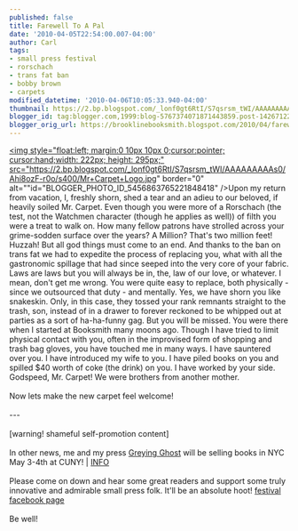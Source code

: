 ```yaml
---
published: false
title: Farewell To A Pal
date: '2010-04-05T22:54:00.007-04:00'
author: Carl
tags:
- small press festival
- rorschach
- trans fat ban
- bobby brown
- carpets
modified_datetime: '2010-04-06T10:05:33.940-04:00'
thumbnail: https://2.bp.blogspot.com/_lonf0gt6RtI/S7qsrsm_tWI/AAAAAAAAAs0/Ahi8ozF-r0o/s72-c/Mr+Carpet+Logo.jpg
blogger_id: tag:blogger.com,1999:blog-5767374071871443859.post-1426712207006659513
blogger_orig_url: https://brooklinebooksmith.blogspot.com/2010/04/farewell-to-pal.html
---
```


<a onblur="try {parent.deselectBloggerImageGracefully();} catch(e) {}" href="https://2.bp.blogspot.com/_lonf0gt6RtI/S7qsrsm_tWI/AAAAAAAAAs0/Ahi8ozF-r0o/s1600/Mr+Carpet+Logo.jpg"><img style="float:left; margin:0 10px 10px 0;cursor:pointer; cursor:hand;width: 222px; height: 295px;" src="https://2.bp.blogspot.com/_lonf0gt6RtI/S7qsrsm_tWI/AAAAAAAAAs0/Ahi8ozF-r0o/s400/Mr+Carpet+Logo.jpg" border="0" alt=""id="BLOGGER_PHOTO_ID_5456863765221848418" /></a>Upon my return from vacation, I, freshly shorn, shed a tear and an adieu to our beloved, if heavily soiled Mr. Carpet. Even though you were more of a Rorschach (the test, not the Watchmen character (though he applies as well)) of filth you were a treat to walk on. How many fellow patrons have strolled across your grime-sodden surface over the years? A Million? That's two million feet! Huzzah! But all god things must come to an end. And thanks to the ban on trans fat we had to expedite the process of replacing you, what with all the gastronomic spillage that had since seeped into the very core of your fabric. Laws are laws but you will always be in, the, law of our love, or whatever. I mean, don't get me wrong. You were quite easy to replace, both physically - since we outsourced that duty - and mentally. Yes, we have shorn you like snakeskin. Only, in this case, they tossed your rank remnants straight to the trash, son, instead of in a drawer to forever reckoned to be whipped out at parties as a sort of ha-ha-funny gag. But you will be missed. You were there when I started at Booksmith many moons ago. Though I have tried to limit physical contact with you, often in the improvised form of shopping and trash bag gloves, you have touched me in many ways. I have sauntered over you. I have introduced my wife to you. I have piled books on you and spilled $40 worth of coke (the drink) on you. I have worked by your side. Godspeed, Mr. Carpet! We were brothers from another mother. <br /><br />Now lets make the new carpet feel welcome!<br /><br />---<br /><br />[warning! shameful self-promotion content]<br /><br />In other news, me and my press <a href="https://www.greyingghost.com">Greying Ghost</a> will be selling books in NYC May 3-4th at CUNY! | <a href="https://centerforthehumanitiesgc.org/calendar/details/62-annual-chapbook-festival">INFO</a><br /><br />Please come on down and hear some great readers and support some truly innovative and admirable small press folk. It'll be an absolute hoot! <a href="https://www.facebook.com/event.php?eid=108562655843402">festival facebook page</a><br /><br />Be well!